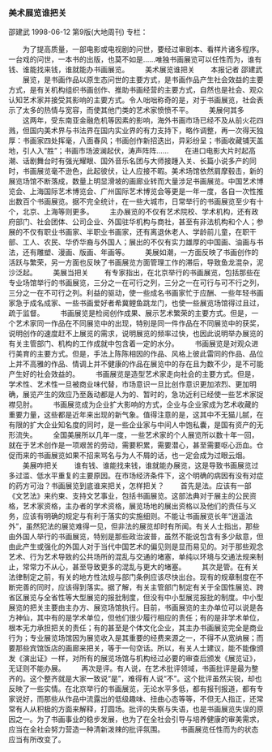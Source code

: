 ### 美术展览谁把关
邵建武
1998-06-12
第9版(大地周刊)
专栏：

　　为了提高质量，一部电影或电视剧的问世，要经过审剧本、看样片诸多程序。一台戏的问世，一本书的出版，也莫不如是……唯独书画展览可以任性而为，谁有钱、谁能找来钱，谁就能办书画展览。
　　美术展览谁把关
　　本报记者  邵建武
　　展览，是书画作品以原生态问世的主要方式，是书画作品产生社会效益的主要方式，是有关机构组织书画创作、推助书画经营的主要方式，自然也是社会、观众认知艺术家并接受其影响的主要方式。令人咄咄称奇的是，对于书画展览，社会表示了太多的热情与宽容，而使其他门类的艺术家愤愤不平。
　　美展何其多
　　这两年，受东南亚金融危机等因素的影响，海外书画市场已经不及从前火花四溅，但国内美术界与书法界在国内实业界的有力支持下，略作调整，再一次得天独厚：书画家四处挥毫，八面春风；书画创作新招迭出，异彩纷呈；书画收藏铺天盖地，引人入“胜”；书画市场波澜起伏，涛声阵阵……
　　在进口电影大片时起高潮、话剧舞台时有强光耀眼、国外音乐名团与大师接踵入关、长篇小说多产的同时，书画展览毫不逊色，此起彼伏，让人应接不暇。美术场馆依然肩摩毂击，新的展览场馆不断落成，数量上明显滑坡的画廊业转而大量涉足书画展览。中国艺术博览会、上海国际艺术博览会、广州国际艺术博览会等更是一年一度，各自一次性推出数百个书画展览。据不完全统计，在一些大城市，日常举行的书画展览至少有十个，北京、上海等则更多。
　　主办展览的不仅有艺术院校、学术机构，还有政府部门、社会团体、公司企业、外国驻华机构与商社，甚至有非法机构和个人；参展的不仅有职业书画家、半职业书画家，还有离退休老人、学龄前儿童，在职干部、工人、农民、华侨华裔与外国人；展出的不仅有实力雄厚的中国画、油画与书法，还有雕塑、漫画、版画、年画等。
　　美展如潮，一方面反映了书画创作的活跃与繁荣，另一方面也反映了书画展览方面管理工作的滞后，导致鱼龙混杂，泥沙泛起。
　　美展当把关
　　有专家指出，在北京举行的书画展览，包括那些在专业场馆举行的书画展览，三分之一在可行之列，三分之一在可行与可不行之列，三分之一在不可行之列。利益的驱动，使一些成名书画家忙于应酬、一些年轻书画家急于成名成家、一些书画爱好者希冀鲤鱼跳龙门，也使一些展览场馆得过且过，疏于监督。
　　书画展览是检阅创作成果、展示艺术繁荣的主要方式。但是，一个艺术家同一作品在不同展览中的出现，特别是同一件作品在不同展览中的获奖，说明创作的速度赶不上展览的需求，说明展览的频率过快，也因此说明举办展览的有关主管部门、机构的工作成就中包含着一定的水分。
　　书画展览是对观众进行美育的主要方式。但是，手法上陈陈相因的作品、风格上彼此雷同的作品、品位上并不高雅的作品、情调上并不健康的作品在展览中的存在且为数不少，是不可能产生好的社会效益的。
　　书画展览是造型艺术家走向社会的主要方式。但是，学术性、艺术性一旦被商业味代替，市场意识一旦比创作意识更加浓烈、更加明确，展览产生的效应乃至轰动都是人为的、暂时的，急功近利已经使一些艺术家捉襟见肘。
　　书画展览成为企业扩大影响的方式，企业与企业家成为艺术收藏的重要力量，这些都是近年来出现的新气象。值得注意的是，这其中不无猫儿腻，在有限的扩大企业知名度的同时，是一些企业家与中间人中饱私囊，是国有资产的无形流失。
　　全国美展所以几年一度，一些艺术家的个人展览所以数十年一回，就在于艺术创作是一项艰苦的劳动，需要积累，需要潜心，甚至需要呕心沥血。仓促而来的书画展览如果不招来骂名与为人不屑的话，也一定会成为过眼云烟。
　　美展咋把关
　　谁有钱、谁能找来钱，谁就能办展览，这是导致书画展览过多过滥、低水平重复的主要原因。在市场经济条件下，这个明确的病因有没有对症的药方可治？书画展览到底谁来把关，怎样把关？
　　首先是法。应该有一部《文艺法》来约束、支持文艺事业，包括书画展览。这部法典对于展主的公民资格，艺术家资格，主办者的学术资格，展览场地的展出资格以及他们的责任与义务，应该有明确的规定与有利于落实的实施细则。不能让书画展览长年“逍遥法外”，虽然犯法的展览难得一见，但非法的展览却时有所闻。有关人士指出，那些由外国人举行的书画展览，特别是那些政治波普，虽然不能说包含有多少敌意，但由此产生或强化的外国人对于当代中国艺术的偏见则是显而易见的。对于那些观念艺术、行为艺术导致的公共场所的混乱与交通的堵塞，单纯以环境与交通法规来制止，常常力不从心，甚至导致更多的混乱与更大的堵塞。
　　其次是管。在有关法律制定之前，有关的地方性法规与部门条例应该尽快出台。现有的规章制度在不断完善的同时，应该得到落实。据了解，有关主管部门制定有关于全国性展览、跨省区展览与全省性等大型展览的报批制度，但没有中小型展览报批的制度。中小型展览的把关主要由主办方、展览场馆执行。目前，书画展览的主办单位可以说是各方神仙，其中有的是学术单位，但他们很少履行相应的责任；有的是非学术单位，根本无力承担把关的责任；有的甚至是个体文化企业，其主办书画展览完全是商业行为；专业展览场馆因为展览收入是其重要的经费来源之一，不得不从宽纳展；而要那些宾馆饭店的画廊来把关，等于一句空话。所以，有关人士建议，能不能像颁发《演出证》一样，对所有的展览场馆与机构经过必要的审查后颁发《展览证》，无证则不能办展。
　　再次是评。有人说，在艺术批评领域，书画批评是最为整齐的。这个整齐就是大家一致说“是”，难得有人说“不”。这个批评虽然尖锐，却也反映了一些实情。在北京举行的书画展览，无论水平多低，都有报刊报道，都有专家说好，而那些从作品中流露出的低级趣味、扭曲心态等等，不但无人指正，还常常有人从积极的方面来解释，打圆场。批评的失察与失语，也是书画展览失误的原因之一。为了书画事业的稳步发展，也为了在全社会引导与培养健康的审美需求，应当在全社会努力营造一种清新泼辣的批评氛围。
　　书画展览任性而为的状态应当有所改变了。
